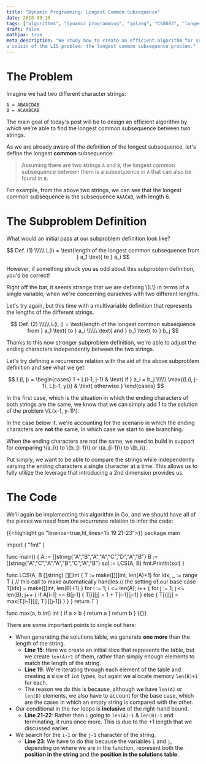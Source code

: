 ```yaml
---
title: "Dynamic Programming: Longest Common Subsequence"
date: 2018-09-16
tags: ["algorithms", "dynamic programming", "golang", "CS8803", "longest common subsequence"]
draft: false
mathjax: true
meta_description: "We study how to create an efficient algorithm for solving
a cousin of the LIS problem: the longest common subsequence problem."
---
```


# The Problem
Imagine we had two different character strings:

```
A = ABAACDAB
B = ACAABCAB
```

The main goal of today's post will be to design an efficient algorithm by which we're
able to find the longest common subsequence between two strings.

As we are already aware of the definition of the longest subsequence, let's define the
longest __common__ subsequence:

> Assuming there are two strings `A` and `B`, the longest common subsequence between
  them is a subsequence in `A` that can also be found in `B`.

For example, from the above two strings, we can see that the longest common subsequence
is the subsequence `AAACAB`, with length 6.

# The Subproblem Definition
What would an initial pass at our subproblem definition look like?

$$
Def. (1) \\\\\\
L(i) = \text{length of the longest common subsequence from } a_1 \text{ to } a_i
$$

However, if something struck you as odd about this subproblem definition, you'd
be correct! 

Right off the bat, it seems strange that we are defining \\(L\\) in terms of a 
single variable, when we're concerning ourselves with two different lengths.

Let's try again, but this time with a multivariable definition that represents
the lengths of the different strings.

$$
Def. (2) \\\\\\
L(i, j) = \text{length of the longest common subsequence from } a_1 \text{ to } a_i \\\\\\
\text{ and } b_1 \text{ to } b_j
$$

Thanks to this now stronger subproblem definition, we're able to adjust the ending
characters independently between the two strings.

Let's try defining a recurrence relation with the aid of the above subproblem 
definition and see what we get:

$$
L(i, j) = 
\begin{cases}
1 + L(i-1, j-1) & \text{ if } a_i = b_j \\\\\\
\max{(L(i, j-1), L(i-1, y))} & \text{ otherwise.}
\end{cases}
$$

In the first case, which is the situation in which the ending characters of both
strings are the same, we know that we can simply add 1 to the solution of
the problem \\(L(x-1, y-1)\\). 

In the case below it, we're accounting for the scenario in which the ending 
characters are __not__ the same, in which case we start to see branching.

When the ending characters are not the same, we need to build in support for
comparing \\(a_i\\) to \\(b\_{i-1}\\) or \\(a\_{i-1}\\) to \\(b_i\\). 

Put simply, we want to be able to compare the strings while independently 
varying the ending characters a single character at a time. This allows us 
to fully utilize the leverage that introducing a 2nd dimension provides us.

# The Code
We'll again be implementing this algorithm in Go, and we should have all of the
pieces we need from the recurrence relation to infer the code:

{{<highlight go "linenos=true,hl_lines=15 19 21-23">}}
package main

import (
  "fmt"
)

func main() {
  A := []string{"A","B","A","A","C","D","A","B"}
  B := []string{"A","C","A","A","B","C","A","B"}
  sol := LCS(A, B)
  fmt.Println(sol)
}

func LCS(A, B []string) [][]int {
  T := make([][]int, len(A)+1)
  for idx, _ := range T {
    // this call to make automatically handles 
    // the setting of our base case
    T[idx] = make([]int, len(B)+1)
  }
  for i := 1; i <= len(A); i++ {
    for j := 1; j <= len(B); j++ {
      if A[i-1] == B[j-1] {
        T[i][j] = 1 + T[i-1][j-1]
      } else {
        T[i][j] = max(T[i-1][j], T[i][j-1])
      }
    }
  }
  return T
}

func max(a, b int) int {
  if a > b {
    return a
  }
  return b
}
{{</highlight>}}

There are some important points to single out here:

* When generating the solutions table, we generate __one more__ than the length of
  the string.
    * __Line 15__: Here we create an initial slice that represents the table,
      but we create `len(A)+1` of them, rather than simply enough elements to
      match the length of the string.
    * __Line 19__: We're iterating through each element of the table and creating a
      slice of `int` types, but again we allocate memory `len(B)+1` for each.
    * The reason we do this is because, although we have `len(A)` or `len(B)` elements,
      we also have to account for the base case, which are the cases in which an empty
      string is compared with the other.
* Our conditional in the `for` loops is __inclusive__ of the right-hand bound. 
    * __Line 21-22__: Rather than `i` going to `len(A)-1` & `len(B)-1` and terminating, 
      it runs once more. This is due to the +1 length that we discussed earlier.
* We search for the `i-1` or the `j-1` character of the string.
    * __Line 23__: We have to do this because the variables `i` and `j`, depending on
      where we are in the function, represent both the __position in the string__ and 
      the __position in the solutions table__.
